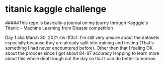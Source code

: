 # titanic kaggle challenge

#####This repo is basically a journal on my journy through Kagggle's Titanic - Machine Learning from Disaste competition 

Day 1 aka March 30, 2021 :tw-1f3c1: 
	I'm still very unsure about the datasets especially because they are already split into training and testing  (That's something I had never encountered before).
	Other then that I feeling OK about the procces since I got about 84-87 accuracy
	Hopping to learn more about this whole deal trough out the day so that I can do better tomorrow.